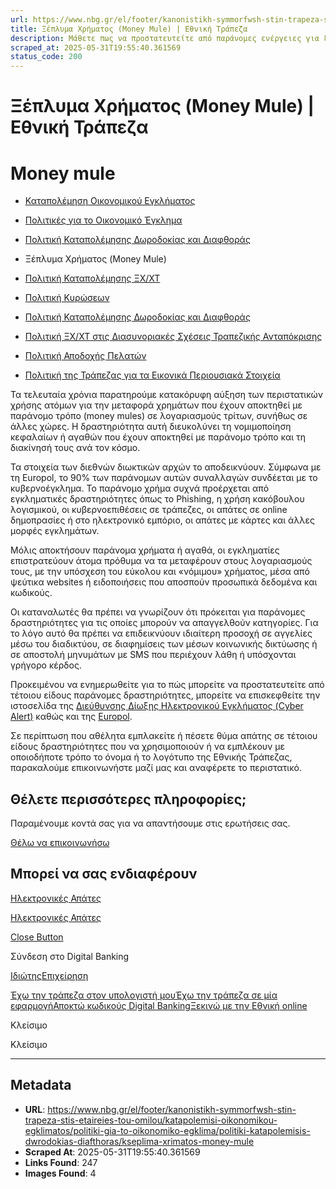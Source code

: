 ```yaml
---
url: https://www.nbg.gr/el/footer/kanonistikh-symmorfwsh-stin-trapeza-stis-etaireies-tou-omilou/katapolemisi-oikonomikou-egklimatos/politiki-gia-to-oikonomiko-egklima/politiki-katapolemisis-dwrodokias-diafthoras/kseplima-xrimatos-money-mule
title: Ξέπλυμα Χρήματος (Money Mule) | Εθνική Τράπεζα
description: Μάθετε πως να προστατευτείτε από παράνομες ενέργειες για ξέπλυμα χρήματος (money mule). Βρείτε περισσότερες πληροφορίες στο site της Εθνικής Τράπεζας!
scraped_at: 2025-05-31T19:55:40.361569
status_code: 200
---
```


# Ξέπλυμα Χρήματος (Money Mule) | Εθνική Τράπεζα

# Money mule

  * [Καταπολέμηση Οικονομικού Εγκλήματος](/el/footer/kanonistikh-symmorfwsh-stin-trapeza-stis-etaireies-tou-omilou/katapolemisi-oikonomikou-egklimatos)
  * [Πολιτικές για το Οικονομικό Έγκλημα](/el/footer/kanonistikh-symmorfwsh-stin-trapeza-stis-etaireies-tou-omilou/katapolemisi-oikonomikou-egklimatos/politiki-gia-to-oikonomiko-egklima)
  * [Πολιτική Καταπολέμησης Δωροδοκίας και Διαφθοράς ](/el/footer/kanonistikh-symmorfwsh-stin-trapeza-stis-etaireies-tou-omilou/katapolemisi-oikonomikou-egklimatos/politiki-gia-to-oikonomiko-egklima/politiki-katapolemisis-dwrodokias-diafthoras)
  * Ξέπλυμα Χρήματος (Money Mule) 

  * [Πολιτική Καταπολέμησης ΞΧ/ΧΤ](/el/footer/kanonistikh-symmorfwsh-stin-trapeza-stis-etaireies-tou-omilou/katapolemisi-oikonomikou-egklimatos/politiki-gia-to-oikonomiko-egklima/politiki-katapolemisis-ksx-xt)
  * [Πολιτική Κυρώσεων ](/el/footer/kanonistikh-symmorfwsh-stin-trapeza-stis-etaireies-tou-omilou/katapolemisi-oikonomikou-egklimatos/politiki-gia-to-oikonomiko-egklima/politiki-kurwsewn)
  * [Πολιτική Καταπολέμησης Δωροδοκίας και Διαφθοράς ](/el/footer/kanonistikh-symmorfwsh-stin-trapeza-stis-etaireies-tou-omilou/katapolemisi-oikonomikou-egklimatos/politiki-gia-to-oikonomiko-egklima/politiki-katapolemisis-dwrodokias-diafthoras)
  * [Πολιτική ΞΧ/ΧΤ στις Διασυνοριακές Σχέσεις Τραπεζικής Ανταπόκρισης](/el/footer/kanonistikh-symmorfwsh-stin-trapeza-stis-etaireies-tou-omilou/katapolemisi-oikonomikou-egklimatos/politiki-gia-to-oikonomiko-egklima/politikh-ksx-xt-diasynoriakwn-sxesewn-trapezikhs-antapokrishs)
  * [Πολιτική Αποδοχής Πελατών](/el/footer/kanonistikh-symmorfwsh-stin-trapeza-stis-etaireies-tou-omilou/katapolemisi-oikonomikou-egklimatos/politiki-gia-to-oikonomiko-egklima/politiki-apodoxis-pelatwn)
  * [Πολιτική της Τράπεζας για τα Εικονικά Περιουσιακά Στοιχεία](/el/footer/kanonistikh-symmorfwsh-stin-trapeza-stis-etaireies-tou-omilou/katapolemisi-oikonomikou-egklimatos/politiki-gia-to-oikonomiko-egklima/politikh-ths-trapezas-gia-ta-eikonika-perousiaka-stoixeia)

Τα τελευταία χρόνια παρατηρούμε κατακόρυφη αύξηση των περιστατικών χρήσης ατόμων για την μεταφορά χρημάτων που έχουν αποκτηθεί με παράνομο τρόπο (money mules) σε λογαριασμούς τρίτων, συνήθως σε άλλες χώρες. Η δραστηριότητα αυτή διευκολύνει τη νομιμοποίηση κεφαλαίων ή αγαθών που έχουν αποκτηθεί με παράνομο τρόπο και τη διακίνησή τους ανά τον κόσμο. 

Τα στοιχεία των διεθνών διωκτικών αρχών το αποδεικνύουν. Σύμφωνα με τη Europol, το 90% των παράνομων αυτών συναλλαγών συνδέεται με το κυβερνοέγκλημα. Το παράνομο χρήμα συχνά προέρχεται από εγκληματικές δραστηριότητες όπως το Phishing, η χρήση κακόβουλου λογισμικού, οι κυβερνοεπιθέσεις σε τράπεζες, οι απάτες σε online δημοπρασίες ή στο ηλεκτρονικό εμπόριο, οι απάτες με κάρτες και άλλες μορφές εγκλημάτων.

Μόλις αποκτήσουν παράνομα χρήματα ή αγαθά, οι εγκληματίες επιστρατεύουν άτομα πρόθυμα να τα μεταφέρουν στους λογαριασμούς τους, με την υπόσχεση του εύκολου και «νόμιμου» χρήματος, μέσα από ψεύτικα websites ή ειδοποιήσεις που αποσπούν προσωπικά δεδομένα και κωδικούς.

Οι καταναλωτές θα πρέπει να γνωρίζουν ότι πρόκειται για παράνομες δραστηριότητες για τις οποίες μπορούν να απαγγελθούν κατηγορίες. Για το λόγο αυτό θα πρέπει να επιδεικνύουν ιδιαίτερη προσοχή σε αγγελίες μέσω του διαδικτύου, σε διαφημίσεις των μέσων κοινωνικής δικτύωσης ή σε αποστολή μηνυμάτων με SMS που περιέχουν λάθη ή υπόσχονται γρήγορο κέρδος.

Προκειμένου να ενημερωθείτε για το πώς μπορείτε να προστατευτείτε από τέτοιου είδους παράνομες δραστηριότητες, μπορείτε να επισκεφθείτε την ιστοσελίδα της [Διεύθυνσης Δίωξης Ηλεκτρονικού Εγκλήματος (Cyber Alert)](https://cyberalert.gr/money-mules/) καθώς και της [Europol](https://www.europol.europa.eu/crime-areas/forgery-of-money-and-means-of-payment/money-muling).

Σε περίπτωση που αθέλητα εμπλακείτε ή πέσετε θύμα απάτης σε τέτοιου είδους δραστηριότητες που να χρησιμοποιούν ή να εμπλέκουν με οποιοδήποτε τρόπο το όνομα ή το λογότυπο της Εθνικής Τράπεζας, παρακαλούμε επικοινωνήστε μαζί μας και αναφέρετε το περιστατικό.

## Θέλετε περισσότερες πληροφορίες;

Παραμένουμε κοντά σας για να απαντήσουμε στις ερωτήσεις σας.

[Θέλω να επικοινωνήσω](/el/footer/epikoinwnia)

## Μπορεί να σας ενδιαφέρουν

[Ηλεκτρονικές Απάτες](/el/footer/kanonistikh-symmorfwsh-stin-trapeza-stis-etaireies-tou-omilou/katapolemisi-oikonomikou-egklimatos/politiki-gia-to-oikonomiko-egklima/politiki-katapolemisis-dwrodokias-diafthoras/ilektronikes-apates)

[Ηλεκτρονικές Απάτες](/el/footer/kanonistikh-symmorfwsh-stin-trapeza-stis-etaireies-tou-omilou/katapolemisi-oikonomikou-egklimatos/politiki-gia-to-oikonomiko-egklima/politiki-katapolemisis-dwrodokias-diafthoras/ilektronikes-apates)

[Close Button](#)

Σύνδεση στο Digital Banking

[Ιδιώτης](https://ibank.nbg.gr/web/?loginType=retail)[Επιχείρηση](https://ibank.nbg.gr/web/?loginType=corporate)

[Έχω την τράπεζα στον υπολογιστή μου](/el/idiwtes/kathimerines-sunallages/digital-banking/internet-banking)[Έχω την τράπεζα σε μία εφαρμογή](/el/idiwtes/kathimerines-sunallages/digital-banking/mobile-banking)[Αποκτώ κωδικούς Digital Banking](/el/idiwtes/kathimerines-sunallages/digital-banking/dunatotites-internet-mobile-banking/ekdosi-kwdikwn-digital-banking)[Ξεκινώ με την Εθνική online](/el/idiwtes/kathimerines-sunallages/digital-banking/ksekiniste-me-thn-ethniki-online)

Κλείσιμο

Κλείσιμο

---

## Metadata

- **URL**: https://www.nbg.gr/el/footer/kanonistikh-symmorfwsh-stin-trapeza-stis-etaireies-tou-omilou/katapolemisi-oikonomikou-egklimatos/politiki-gia-to-oikonomiko-egklima/politiki-katapolemisis-dwrodokias-diafthoras/kseplima-xrimatos-money-mule
- **Scraped At**: 2025-05-31T19:55:40.361569
- **Links Found**: 247
- **Images Found**: 4
